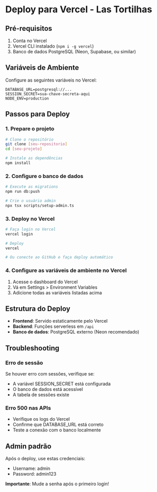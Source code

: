 # Deploy para Vercel - Las Tortilhas

## Pré-requisitos

1. Conta no Vercel
2. Vercel CLI instalado (`npm i -g vercel`)
3. Banco de dados PostgreSQL (Neon, Supabase, ou similar)

## Variáveis de Ambiente

Configure as seguintes variáveis no Vercel:

```
DATABASE_URL=postgresql://...
SESSION_SECRET=sua-chave-secreta-aqui
NODE_ENV=production
```

## Passos para Deploy

### 1. Prepare o projeto

```bash
# Clone o repositório
git clone [seu-repositorio]
cd [seu-projeto]

# Instale as dependências
npm install
```

### 2. Configure o banco de dados

```bash
# Execute as migrations
npm run db:push

# Crie o usuário admin
npx tsx scripts/setup-admin.ts
```

### 3. Deploy no Vercel

```bash
# Faça login no Vercel
vercel login

# Deploy
vercel

# Ou conecte ao GitHub e faça deploy automático
```

### 4. Configure as variáveis de ambiente no Vercel

1. Acesse o dashboard do Vercel
2. Vá em Settings > Environment Variables
3. Adicione todas as variáveis listadas acima

## Estrutura do Deploy

- **Frontend**: Servido estaticamente pelo Vercel
- **Backend**: Funções serverless em `/api`
- **Banco de dados**: PostgreSQL externo (Neon recomendado)

## Troubleshooting

### Erro de sessão
Se houver erro com sessões, verifique se:
- A variável SESSION_SECRET está configurada
- O banco de dados está acessível
- A tabela de sessões existe

### Erro 500 nas APIs
- Verifique os logs do Vercel
- Confirme que DATABASE_URL está correto
- Teste a conexão com o banco localmente

## Admin padrão

Após o deploy, use estas credenciais:
- Username: admin
- Password: admin123

**Importante**: Mude a senha após o primeiro login!